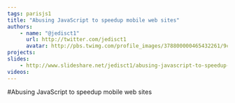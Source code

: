 ```yaml
---
tags: parisjs1
title: "Abusing JavaScript to speedup mobile web sites"
authors:
    - name: "@jedisct1"
      url: http://twitter.com/jedisct1
      avatar: http://pbs.twimg.com/profile_images/378800000465432261/9c8a36d41f9512fe9dd79eeed6eb17c4_bigger.jpeg
projects:
slides:
    - http://www.slideshare.net/jedisct1/abusing-javascript-to-speedup-mobile-web-sites
videos:
---
```

#Abusing JavaScript to speedup mobile web sites
